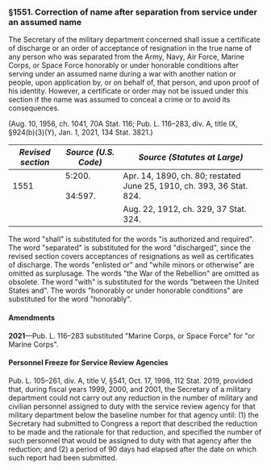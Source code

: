 ### §1551. Correction of name after separation from service under an assumed name ###

The Secretary of the military department concerned shall issue a certificate of discharge or an order of acceptance of resignation in the true name of any person who was separated from the Army, Navy, Air Force, Marine Corps, or Space Force honorably or under honorable conditions after serving under an assumed name during a war with another nation or people, upon application by, or on behalf of, that person, and upon proof of his identity. However, a certificate or order may not be issued under this section if the name was assumed to conceal a crime or to avoid its consequences.

(Aug. 10, 1956, ch. 1041, 70A Stat. 116; Pub. L. 116–283, div. A, title IX, §924(b)(3)(Y), Jan. 1, 2021, 134 Stat. 3821.)

|*Revised section*| *Source (U.S. Code)*  |                    *Source (Statutes at Large)*                     |
|-----------------|-----------------------|---------------------------------------------------------------------|
|      1551       |5:200.<br/><br/>34:597.|Apr. 14, 1890, ch. 80; restated June 25, 1910, ch. 393, 36 Stat. 824.|
|                 |                       |                Aug. 22, 1912, ch. 329, 37 Stat. 324.                |

The word "shall" is substituted for the words "is authorized and required". The word "separated" is substituted for the word "discharged", since the revised section covers acceptances of resignations as well as certificates of discharge. The words "enlisted or" and "while minors or otherwise" are omitted as surplusage. The words "the War of the Rebellion" are omitted as obsolete. The word "with" is substituted for the words "between the United States and". The words "honorably or under honorable conditions" are substituted for the word "honorably".

#### Amendments ####

**2021**—Pub. L. 116–283 substituted "Marine Corps, or Space Force" for "or Marine Corps".

#### Personnel Freeze for Service Review Agencies ####

Pub. L. 105–261, div. A, title V, §541, Oct. 17, 1998, 112 Stat. 2019, provided that, during fiscal years 1999, 2000, and 2001, the Secretary of a military department could not carry out any reduction in the number of military and civilian personnel assigned to duty with the service review agency for that military department below the baseline number for that agency until: (1) the Secretary had submitted to Congress a report that described the reduction to be made and the rationale for that reduction, and specified the number of such personnel that would be assigned to duty with that agency after the reduction; and (2) a period of 90 days had elapsed after the date on which such report had been submitted.